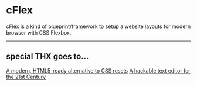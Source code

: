 # cFlex
cFlex is a kind of blueprint/framework to setup a website layouts for modern browser with CSS Flexbox.

---

## special THX goes to&hellip;

[A modern, HTML5-ready alternative to CSS resets](https://github.com/necolas/normalize.css)
[A hackable text editor for the 21st Century](https://github.com/atom/atom)
